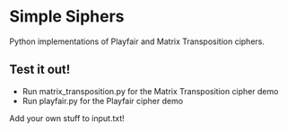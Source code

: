 # Simple Siphers

Python implementations of Playfair and Matrix Transposition ciphers. 

## Test it out!
- Run matrix_transposition.py for the Matrix Transposition cipher demo
- Run playfair.py for the Playfair cipher demo

Add your own stuff to input.txt!